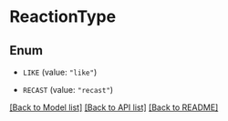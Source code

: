 # ReactionType

## Enum


* `LIKE` (value: `"like"`)

* `RECAST` (value: `"recast"`)


[[Back to Model list]](../README.md#documentation-for-models) [[Back to API list]](../README.md#documentation-for-api-endpoints) [[Back to README]](../README.md)


